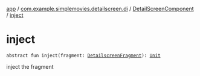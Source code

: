 [app](../../index.md) / [com.example.simplemovies.detailscreen.di](../index.md) / [DetailScreenComponent](index.md) / [inject](./inject.md)

# inject

`abstract fun inject(fragment: `[`DetailscreenFragment`](../../com.example.simplemovies.detailscreen/-detailscreen-fragment/index.md)`): `[`Unit`](https://kotlinlang.org/api/latest/jvm/stdlib/kotlin/-unit/index.html)

inject the fragment

